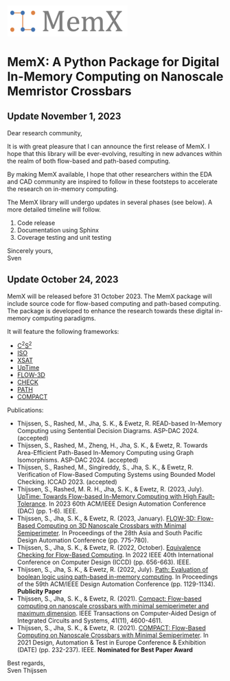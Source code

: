 <img src="docs/source/_static/memx_banner.png" width="280px"/>

# MemX: A Python Package for Digital In-Memory Computing on Nanoscale Memristor Crossbars

## Update November 1, 2023
Dear research community,

It is with great pleasure that I can announce the first release of MemX.
I hope that this library will be ever-evolving, resulting in new advances within the realm of both flow-based and path-based computing.

By making MemX available, I hope that other researchers within the EDA and CAD community are inspired to follow in these footsteps to accelerate the research on in-memory computing.

The MemX library will undergo updates in several phases (see below). A more detailed timeline will follow.

1. Code release
2. Documentation using Sphinx
3. Coverage testing and unit testing

Sincerely yours,\
Sven

## Update October 24, 2023
MemX will be released before 31 October 2023. The MemX package will include source code for flow-based computing and path-based computing.
The package is developed to enhance the research towards these digital in-memory computing paradigms.

It will feature the following frameworks:
- [C<sup>2</sup>S<sup>2</sup>](https://github.com/sventhijssen/c2s2)
- [ISO](https://github.com/sventhijssen/iso)
- [XSAT](https://github.com/sventhijssen/xsat)
- [UpTime](https://github.com/sventhijssen/uptime)
- [FLOW-3D](https://github.com/sventhijssen/flow-3d)
- [CHECK](https://github.com/sventhijssen/check)
- [PATH](https://github.com/sventhijssen/path)
- [COMPACT](https://github.com/sventhijssen/compact)

Publications:
- Thijssen, S., Rashed, M., Jha, S. K., & Ewetz, R. READ-based In-Memory Computing using Sentential Decision Diagrams. ASP-DAC 2024. (accepted)
- Thijssen, S., Rashed, M., Zheng, H., Jha, S. K., & Ewetz, R. Towards Area-Efficient Path-Based In-Memory Computing using Graph Isomorphisms. ASP-DAC 2024. (accepted)
- Thijssen, S., Rashed, M., Singireddy, S., Jha, S. K., & Ewetz, R. Verification of Flow-Based Computing Systems using Bounded Model Checking. ICCAD 2023. (accepted) 
- Thijssen, S., Rashed, M. R. H., Jha, S. K., & Ewetz, R. (2023, July). [UpTime: Towards Flow-based In-Memory Computing with High Fault-Tolerance](https://ieeexplore.ieee.org/document/10247692). In 2023 60th ACM/IEEE Design Automation Conference (DAC) (pp. 1-6). IEEE.
- Thijssen, S., Jha, S. K., & Ewetz, R. (2023, January). [FLOW-3D: Flow-Based Computing on 3D Nanoscale Crossbars with Minimal Semiperimeter](https://ieeexplore.ieee.org/document/10044773). In Proceedings of the 28th Asia and South Pacific Design Automation Conference (pp. 775-780).
- Thijssen, S., Jha, S. K., & Ewetz, R. (2022, October). [Equivalence Checking for Flow-Based Computing](https://ieeexplore.ieee.org/document/9978381). In 2022 IEEE 40th International Conference on Computer Design (ICCD) (pp. 656-663). IEEE.
- Thijssen, S., Jha, S. K., & Ewetz, R. (2022, July). [Path: Evaluation of boolean logic using path-based in-memory computing](https://dl.acm.org/doi/pdf/10.1145/3489517.3530596). In Proceedings of the 59th ACM/IEEE Design Automation Conference (pp. 1129-1134). **Publicity Paper** 
- Thijssen, S., Jha, S. K., & Ewetz, R. (2021). [Compact: Flow-based computing on nanoscale crossbars with minimal semiperimeter and maximum dimension](https://ieeexplore.ieee.org/document/9662445). IEEE Transactions on Computer-Aided Design of Integrated Circuits and Systems, 41(11), 4600-4611.
- Thijssen, S., Jha, S. K., & Ewetz, R. (2021). [COMPACT: Flow-Based Computing on Nanoscale Crossbars with Minimal Semiperimeter](https://ieeexplore.ieee.org/document/9473995). In 2021 Design, Automation & Test in Europe Conference & Exhibition (DATE) (pp. 232-237). IEEE. **Nominated for Best Paper Award** 

Best regards,\
Sven Thijssen
